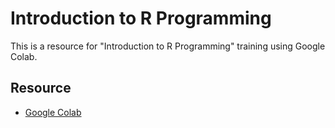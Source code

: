 # Introduction to R Programming

This is a resource for "Introduction to R Programming" training using Google Colab.

## Resource

* [Google Colab](https://colab.research.google.com/drive/17caFx7F1iMahWCUdcmxaml23ZmgX9YFJ?usp=sharing)
